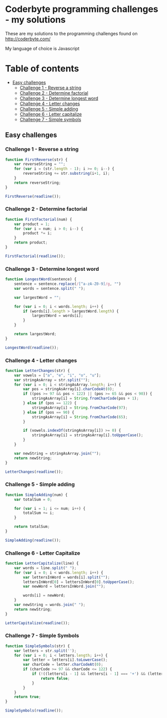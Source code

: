 # Coderbyte programming challenges - my solutions

These are my solutions to the programming challenges found on http://coderbyte.com/

My language of choice is Javascript

Table of contents
=========
* [Easy challenges](#easy-challenges)
    * [Challenge 1 - Reverse a string](#user-content-challenge-1---reverse-a-string)
    * [Challenge 2 - Determine factorial](#user-content-challenge-2---determine-factorial)
    * [Challenge 3 - Determine longest word](#user-content-challenge-3---determine-longest-word)
    * [Challenge 4 - Letter changes](#user-content-challenge-4---letter-changes)
    * [Challenge 5 - Simple adding](#user-content-challenge-5---simple-adding)
    * [Challenge 6 - Letter capitalize](#user-content-challenge-6---letter-capitalize)
    * [Challenge 7 - Simple symbols](#user-content-challenge-7---simple-symbols)

## Easy challenges

### Challenge 1 - Reverse a string
```javascript
function FirstReverse(str) {
    var reverseString = "";
    for (var i = (str.length - 1); i >= 0; i--) {
        reverseString += str.substring(i+1, i);
    }
    return reverseString;
}

FirstReverse(readline());
```

### Challenge 2 - Determine factorial
```javascript
function FirstFactorial(num) {
    var product = 1;
    for (var i = num; i > 0; i--) {
        product *= i;
    }
    return product;
}

FirstFactorial(readline());
```

### Challenge 3 - Determine longest word
```javascript
function LongestWord(sentence) {
    sentence = sentence.replace(/[^a-zA-Z0-9]/g, "")
    var words = sentence.split(" ");

    var largestWord = "";

    for (var i = 0; i < words.length; i++) {
        if (words[i].length > largestWord.length) {
            largestWord = words[i];
        }
    }

    return largestWord;
}

LongestWord(readline());
```

### Challenge 4 - Letter changes
```javascript
function LetterChanges(str) {
    var vowels = ["a", "e", "i", "o", "u"];
    var stringAsArray = str.split("");
    for (var i = 0; i < stringAsArray.length; i++) {
        var pos = stringAsArray[i].charCodeAt(0);
        if ((pos >= 97 && pos < 122) || (pos >= 65 && pos < 90)) {
            stringAsArray[i] = String.fromCharCode(pos + 1);
        } else if (pos == 122) {
            stringAsArray[i] = String.fromCharCode(97);
        } else if (pos == 90) {
            stringAsArray[i] = String.fromCharCode(65);
        }

        if (vowels.indexOf(stringAsArray[i]) >= 0) {
            stringAsArray[i] = stringAsArray[i].toUpperCase();
        }
    }

    var newString = stringAsArray.join("");
    return newString;
}

LetterChanges(readline());
```

### Challenge 5 - Simple adding
```javascript
function SimpleAdding(num) {
    var totalSum = 0;

    for (var i = 1; i <= num; i++) {
        totalSum += i;
    }

    return totalSum;
}

SimpleAdding(readline());
```

### Challenge 6 - Letter Capitalize
```javascript
function LetterCapitalize(line) {
    var words = line.split(" ");
    for (var i = 0; i < words.length; i++) {
        var lettersInWord = words[i].split("");
        lettersInWord[0] = lettersInWord[0].toUpperCase();
        var newWord = lettersInWord.join("");

        words[i] = newWord;
    }
    var newString = words.join(" ");
    return newString;
}

LetterCapitalize(readline());
```

### Challenge 7 - Simple Symbols
```javascript
function SimpleSymbols(str) { 
    var letters = str.split('');
    for (var i = 0; i < letters.length; i++) {
        var letter = letters[i].toLowerCase();
        var charCode = letter.charCodeAt(0);
        if (charCode >= 97 && charCode <= 122) {
            if (!((letters[i - 1] && letters[i - 1] === '+') && (letters[i + 1] && letters[i + 1] === '+'))) {
                return false;
            }
        }
    }
    return true;
}

SimpleSymbols(readline());
```
